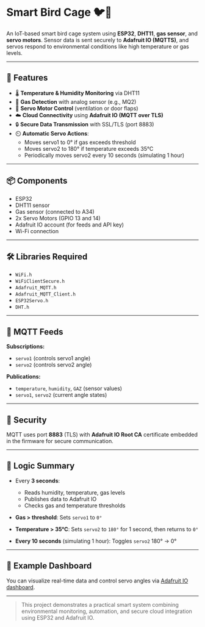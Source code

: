 # Smart Bird Cage 🐦📡

An IoT-based smart bird cage system using **ESP32**, **DHT11**, **gas sensor**, and **servo motors**. Sensor data is sent securely to **Adafruit IO (MQTTS)**, and servos respond to environmental conditions like high temperature or gas levels.

---

## 🔧 Features

- 🌡️ **Temperature & Humidity Monitoring** via DHT11
- 🧪 **Gas Detection** with analog sensor (e.g., MQ2)
- 🔄 **Servo Motor Control** (ventilation or door flaps)
- ☁️ **Cloud Connectivity** using **Adafruit IO (MQTT over TLS)**
- 🔒 **Secure Data Transmission** with SSL/TLS (port 8883)
- ⏲️ **Automatic Servo Actions**:
  - Moves servo1 to 0° if gas exceeds threshold
  - Moves servo2 to 180° if temperature exceeds 35°C
  - Periodically moves servo2 every 10 seconds (simulating 1 hour)

---

## 📦 Components

- ESP32
- DHT11 sensor
- Gas sensor (connected to A34)
- 2x Servo Motors (GPIO 13 and 14)
- Adafruit IO account (for feeds and API key)
- Wi-Fi connection

---

## 🛠️ Libraries Required

- `WiFi.h`
- `WiFiClientSecure.h`
- `Adafruit_MQTT.h`
- `Adafruit_MQTT_Client.h`
- `ESP32Servo.h`
- `DHT.h`

---

## 🧠 MQTT Feeds

**Subscriptions:**
- `servo1` (controls servo1 angle)
- `servo2` (controls servo2 angle)

**Publications:**
- `temperature`, `humidity`, `GAZ` (sensor values)
- `servo1`, `servo2` (current angle states)

---

## 🔐 Security

MQTT uses port **8883** (TLS) with **Adafruit IO Root CA** certificate embedded in the firmware for secure communication.

---

## 🔄 Logic Summary

- Every **3 seconds**:
  - Reads humidity, temperature, gas levels
  - Publishes data to Adafruit IO
  - Checks gas and temperature thresholds

- **Gas > threshold**: Sets `servo1` to `0°`

- **Temperature > 35°C**: Sets `servo2` to `180°` for 1 second, then returns to `0°`

- **Every 10 seconds** (simulating 1 hour): Toggles `servo2` 180° → 0°

---

## 📡 Example Dashboard

You can visualize real-time data and control servo angles via [Adafruit IO dashboard](https://io.adafruit.com/).

---



> This project demonstrates a practical smart system combining environmental monitoring, automation, and secure cloud integration using ESP32 and Adafruit IO.
